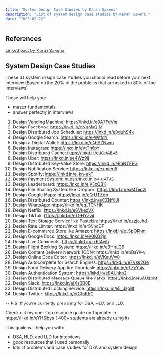 ```yaml
---
title: "System Design Case Studies by Karan Saxena"
description: "List of system design case studies by Karan Saxena."
date: "2025-02-22"
---
```


## References
[Linked post by Karan Saxena](https://www.linkedin.com/posts/karan-saxena-466b07190_these-34-system-design-case-studies-you-should-activity-7297607844164456448-1yk9?utm_source=share&utm_medium=member_desktop&rcm=ACoAACBfTS0BWYMymu2tw2wFT9PMmwPk0zbNhFo)

## System Design Case Studies

These 34 system design case studies you should read before your next interview (Based on the 20% of the problems that are asked in 80% of the interviews)

These will help you:
- master fundamentals
- answer perfectly in interviews

1. Design Vending Machine: https://lnkd.in/e9A7FdVm
2. Design Facebook: https://lnkd.in/eNgMkQjN
3. Design Distributed Job Scheduler: https://lnkd.in/eDduhS4k
4. Design Google Search: https://lnkd.in/e-WjtfdY
5. Design a Digital Wallet: https://lnkd.in/eAbSZNwm
6. Design Instagram: https://lnkd.in/eVtTh6pY
7. Design Distributed Cache: https://lnkd.in/eJGpAEX6
8. Design Uber: https://lnkd.in/ee4Wz9ij
9. Design Distributed Key-Value Store: https://lnkd.in/eRaNTFEG
10. Design Notification Service: https://lnkd.in/exmierj9
11. Design Spotify: https://lnkd.in/e_kn-ekT
12. Design Payment System: https://lnkd.in/e4-uXTJD
13. Design Leaderboard: https://lnkd.in/ejK3xQBK
14. Design File Sharing System like Dropbox: https://lnkd.in/exMTnp2i
15. Design Google Maps: https://lnkd.in/eQrUTZdp
16. Design Distributed Counter: https://lnkd.in/eCZNfCJi
17. Design WhatsApp: https://lnkd.in/eq_TGNHK
18. Design Netflix: https://lnkd.in/e6VkezVX
19. Design TikTok: https://lnkd.in/eT9HYZzd
20. Design Text Storage Service like Pastebin: https://lnkd.in/ezzjcJhd
21. Design Rate Limiter: https://lnkd.in/erSVhcDF
22. Design E-commerce Store like Amazon: https://lnkd.in/e_SpQRhm
23. Design Google Docs: https://lnkd.in/eVQKG2jn
24. Design Live Comments: https://lnkd.in/ex6t4yjb
25. Design Flight Booking System: https://lnkd.in/e3Hni_C9
26. Design Content Delivery Network (CDN): https://lnkd.in/ebBaYK-y
27. Design Online Code Editor: https://lnkd.in/eVKeuVw8
28. Design Autocomplete for Search Engines: https://lnkd.in/e7Vk62Ge
29. Design Food Delivery App like Doordash: https://lnkd.in/eTZcYpis
30. Design Authentication System: https://lnkd.in/eEAUhkp2
31. Design Distributed Message Queue like Kafka: https://lnkd.in/euAUzpht
32. Design Slack: https://lnkd.in/ejXs3B8E
33. Design Distributed Locking Service: https://lnkd.in/e5_JzgBt
34. Design Twitter: https://lnkd.in/etCt5KhG

--
P.S: If you’re currently preparing for DSA, HLD, and LLD.

Check out my one-stop resource guide on Topmate:
→ https://lnkd.in/eYHSjbys ( 400+ students are already using it)

This guide will help you with:
- DSA, HLD, and LLD for interviews
- good resources that I used personally
- lots of problems and case studies for DSA and system design
